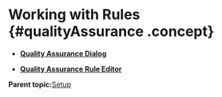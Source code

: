 # Working with Rules {#qualityAssurance .concept}

-   **[Quality Assurance Dialog](../../../modules/qa/setup/qualityAssuranceDialog.md)**  

-   **[Quality Assurance Rule Editor](../../../modules/qa/setup/qualityAssuranceRuleEditor.md)**  


**Parent topic:**[Setup](../../../modules/qa/setup/index.md)

